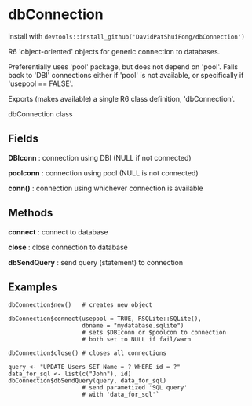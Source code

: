 # dbConnection

install with `devtools::install_github('DavidPatShuiFong/dbConnection')`

R6 'object-oriented' objects for generic connection to databases. 

Preferentially uses 'pool' package, but does not depend on 'pool'.  Falls back to 'DBI' connections either if 'pool' is not available, or specifically if 'usepool == FALSE'. 

Exports (makes available) a single R6 class definition, 'dbConnection'.

dbConnection class

## Fields

**DBIconn** : connection using DBI (NULL if not connected)

**poolconn** : connection using pool (NULL is not connected)

**conn()** : connection using whichever connection is available


## Methods

**connect** : connect to database

**close** : close connection to database

**dbSendQuery** : send query (statement) to connection


## Examples

```
dbConnection$new()   # creates new object

dbConnection$connect(usepool = TRUE, RSQLite::SQLite(),
                     dbname = "mydatabase.sqlite")
                     # sets $DBIconn or $poolcon to connection
                     # both set to NULL if fail/warn

dbConnection$close() # closes all connections

query <- "UPDATE Users SET Name = ? WHERE id = ?"
data_for_sql <- list(c("John"), id)
dbConnection$dbSendQuery(query, data_for_sql)
                     # send parametized 'SQL query'
                     # with 'data_for_sql'`
```
